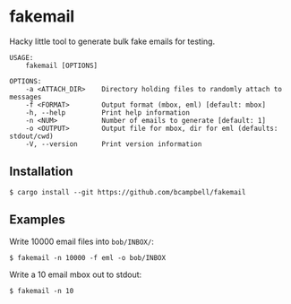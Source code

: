# fakemail

Hacky little tool to generate bulk fake emails for testing.

```
USAGE:
    fakemail [OPTIONS]

OPTIONS:
    -a <ATTACH_DIR>    Directory holding files to randomly attach to messages
    -f <FORMAT>        Output format (mbox, eml) [default: mbox]
    -h, --help         Print help information
    -n <NUM>           Number of emails to generate [default: 1]
    -o <OUTPUT>        Output file for mbox, dir for eml (defaults: stdout/cwd)
    -V, --version      Print version information

```

## Installation

```
$ cargo install --git https://github.com/bcampbell/fakemail
```

## Examples

Write 10000 email files into `bob/INBOX/`:
```
$ fakemail -n 10000 -f eml -o bob/INBOX
```

Write a 10 email mbox out to stdout:

```
$ fakemail -n 10
```


